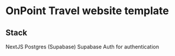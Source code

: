 # OnPoint Travel website template

## Stack
NextJS
Postgres (Supabase)
Supabase Auth for authentication